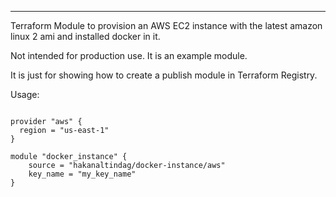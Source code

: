 ___

Terraform Module to provision an AWS EC2 instance with the latest amazon linux 2 ami and installed docker in it.

Not intended for production use. It is an example module.

It is just for showing how to create a publish module in Terraform Registry.

Usage:


```hcl

provider "aws" {
  region = "us-east-1"
}

module "docker_instance" {
    source = "hakanaltindag/docker-instance/aws"
    key_name = "my_key_name"
}
```
